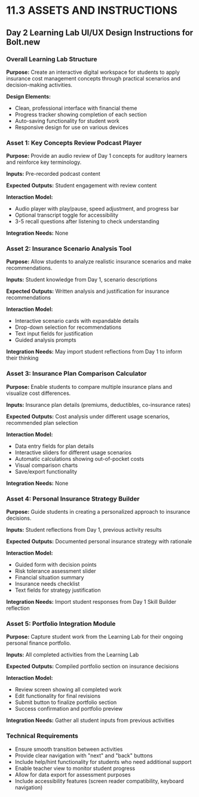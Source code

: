 # 11.3 ASSETS AND INSTRUCTIONS

## Day 2 Learning Lab UI/UX Design Instructions for Bolt.new

### Overall Learning Lab Structure

**Purpose:** Create an interactive digital workspace for students to apply insurance cost management concepts through practical scenarios and decision-making activities.

**Design Elements:**

- Clean, professional interface with financial theme
- Progress tracker showing completion of each section
- Auto-saving functionality for student work
- Responsive design for use on various devices

### Asset 1: Key Concepts Review Podcast Player

**Purpose:** Provide an audio review of Day 1 concepts for auditory learners and reinforce key terminology.

**Inputs:** Pre-recorded podcast content

**Expected Outputs:** Student engagement with review content

**Interaction Model:**

- Audio player with play/pause, speed adjustment, and progress bar
- Optional transcript toggle for accessibility
- 3-5 recall questions after listening to check understanding

**Integration Needs:** None

### Asset 2: Insurance Scenario Analysis Tool

**Purpose:** Allow students to analyze realistic insurance scenarios and make recommendations.

**Inputs:** Student knowledge from Day 1, scenario descriptions

**Expected Outputs:** Written analysis and justification for insurance recommendations

**Interaction Model:**

- Interactive scenario cards with expandable details
- Drop-down selection for recommendations
- Text input fields for justification
- Guided analysis prompts

**Integration Needs:** May import student reflections from Day 1 to inform their thinking

### Asset 3: Insurance Plan Comparison Calculator

**Purpose:** Enable students to compare multiple insurance plans and visualize cost differences.

**Inputs:** Insurance plan details (premiums, deductibles, co-insurance rates)

**Expected Outputs:** Cost analysis under different usage scenarios, recommended plan selection

**Interaction Model:**

- Data entry fields for plan details
- Interactive sliders for different usage scenarios
- Automatic calculations showing out-of-pocket costs
- Visual comparison charts
- Save/export functionality

**Integration Needs:** None

### Asset 4: Personal Insurance Strategy Builder

**Purpose:** Guide students in creating a personalized approach to insurance decisions.

**Inputs:** Student reflections from Day 1, previous activity results

**Expected Outputs:** Documented personal insurance strategy with rationale

**Interaction Model:**

- Guided form with decision points
- Risk tolerance assessment slider
- Financial situation summary
- Insurance needs checklist
- Text fields for strategy justification

**Integration Needs:** Import student responses from Day 1 Skill Builder reflection

### Asset 5: Portfolio Integration Module

**Purpose:** Capture student work from the Learning Lab for their ongoing personal finance portfolio.

**Inputs:** All completed activities from the Learning Lab

**Expected Outputs:** Compiled portfolio section on insurance decisions

**Interaction Model:**

- Review screen showing all completed work
- Edit functionality for final revisions
- Submit button to finalize portfolio section
- Success confirmation and portfolio preview

**Integration Needs:** Gather all student inputs from previous activities

### Technical Requirements

- Ensure smooth transition between activities
- Provide clear navigation with "next" and "back" buttons
- Include help/hint functionality for students who need additional support
- Enable teacher view to monitor student progress
- Allow for data export for assessment purposes
- Include accessibility features (screen reader compatibility, keyboard navigation)